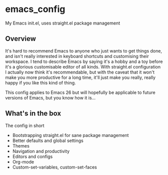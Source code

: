# emacs_config
My Emacs init.el, uses straight.el package management

## Overview

It's hard to recommend Emacs to anyone who just wants to get things done, and isn't really interested in keyboard shortcuts and customising their workspace. I tend to describe Emacs by saying it's a hobby and a toy before it's a glorious customisable editor of all kinds. With straight.el configuration I actually now think it's recommendable, but with the caveat that it won't make you more productive for a long time, it'll just make you really, really happy if you like this kind of thing.

This config applies to Emacs 26 but will hopefully be applicable to future versions of Emacs, but you know how it is...

## What's in the box

The config in short

* Bootstrapping straight.el for sane package management
* Better defaults and global settings
* Themes
* Navigation and productivity
* Editors and configs
* Org-mode
* Custom-set-variables, custom-set-faces
